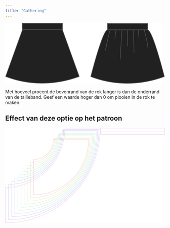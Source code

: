 ```yaml
---
title: "Gathering"
---
```


![Fronsen](gathering.svg)

Met hoeveel procent de bovenrand van de rok langer is dan de onderrand van de tailleband. Geef een waarde hoger dan 0 om plooien in de rok te maken.

## Effect van deze optie op het patroon

![Deze afbeelding toont het effect van deze optie door meerdere varianten die een andere waarde hebben voor deze optie te vervangen](sandy_gathering_sample.svg "Effect van deze optie op het patroon")
